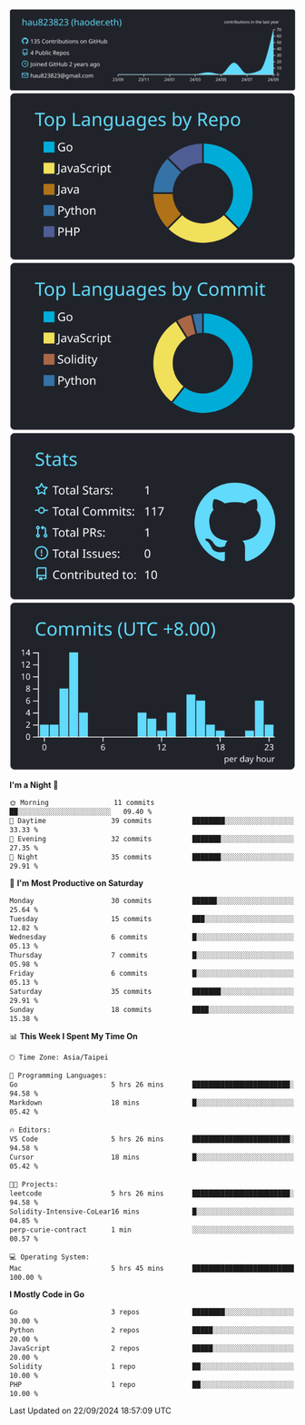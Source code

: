 [![](https://raw.githubusercontent.com/hau823823/hau823823/master/profile-summary-card-output/react/0-profile-details.svg)](https://github.com/vn7n24fzkq/github-profile-summary-cards)
[![](https://raw.githubusercontent.com/hau823823/hau823823/master/profile-summary-card-output/react/1-repos-per-language.svg)](https://github.com/vn7n24fzkq/github-profile-summary-cards) [![](https://raw.githubusercontent.com/hau823823/hau823823/master/profile-summary-card-output/react/2-most-commit-language.svg)](https://github.com/vn7n24fzkq/github-profile-summary-cards)
[![](https://raw.githubusercontent.com/hau823823/hau823823/master/profile-summary-card-output/react/3-stats.svg)](https://github.com/vn7n24fzkq/github-profile-summary-cards) [![](https://raw.githubusercontent.com/hau823823/hau823823/master/profile-summary-card-output/react/4-productive-time.svg)](https://github.com/vn7n24fzkq/github-profile-summary-cards)

<!--START_SECTION:waka-->
**I'm a Night 🦉** 

```text
🌞 Morning                11 commits          ██░░░░░░░░░░░░░░░░░░░░░░░   09.40 % 
🌆 Daytime                39 commits          ████████░░░░░░░░░░░░░░░░░   33.33 % 
🌃 Evening                32 commits          ███████░░░░░░░░░░░░░░░░░░   27.35 % 
🌙 Night                  35 commits          ███████░░░░░░░░░░░░░░░░░░   29.91 % 
```
📅 **I'm Most Productive on Saturday** 

```text
Monday                   30 commits          ██████░░░░░░░░░░░░░░░░░░░   25.64 % 
Tuesday                  15 commits          ███░░░░░░░░░░░░░░░░░░░░░░   12.82 % 
Wednesday                6 commits           █░░░░░░░░░░░░░░░░░░░░░░░░   05.13 % 
Thursday                 7 commits           █░░░░░░░░░░░░░░░░░░░░░░░░   05.98 % 
Friday                   6 commits           █░░░░░░░░░░░░░░░░░░░░░░░░   05.13 % 
Saturday                 35 commits          ███████░░░░░░░░░░░░░░░░░░   29.91 % 
Sunday                   18 commits          ████░░░░░░░░░░░░░░░░░░░░░   15.38 % 
```


📊 **This Week I Spent My Time On** 

```text
🕑︎ Time Zone: Asia/Taipei

💬 Programming Languages: 
Go                       5 hrs 26 mins       ████████████████████████░   94.58 % 
Markdown                 18 mins             █░░░░░░░░░░░░░░░░░░░░░░░░   05.42 % 

🔥 Editors: 
VS Code                  5 hrs 26 mins       ████████████████████████░   94.58 % 
Cursor                   18 mins             █░░░░░░░░░░░░░░░░░░░░░░░░   05.42 % 

🐱‍💻 Projects: 
leetcode                 5 hrs 26 mins       ████████████████████████░   94.58 % 
Solidity-Intensive-CoLear16 mins             █░░░░░░░░░░░░░░░░░░░░░░░░   04.85 % 
perp-curie-contract      1 min               ░░░░░░░░░░░░░░░░░░░░░░░░░   00.57 % 

💻 Operating System: 
Mac                      5 hrs 45 mins       █████████████████████████   100.00 % 
```

**I Mostly Code in Go** 

```text
Go                       3 repos             ████████░░░░░░░░░░░░░░░░░   30.00 % 
Python                   2 repos             █████░░░░░░░░░░░░░░░░░░░░   20.00 % 
JavaScript               2 repos             █████░░░░░░░░░░░░░░░░░░░░   20.00 % 
Solidity                 1 repo              ██░░░░░░░░░░░░░░░░░░░░░░░   10.00 % 
PHP                      1 repo              ██░░░░░░░░░░░░░░░░░░░░░░░   10.00 % 
```




 Last Updated on 22/09/2024 18:57:09 UTC
<!--END_SECTION:waka-->
